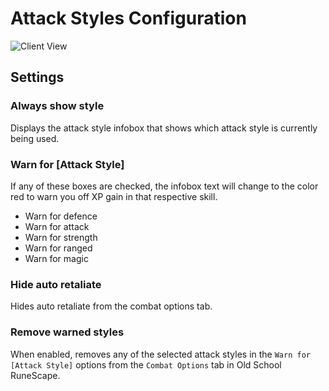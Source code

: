 # Attack Styles Configuration

![Client View](img/attack-styles/attack_styles_overview.gif)

## Settings

### Always show style

Displays the attack style infobox that shows which attack style is currently being used.

### Warn for [Attack Style]

If any of these boxes are checked, the infobox text will change to the color red to warn you off XP gain in that respective skill.

* Warn for defence
* Warn for attack
* Warn for strength
* Warn for ranged
* Warn for magic

### Hide auto retaliate

Hides auto retaliate from the combat options tab.

### Remove warned styles

When enabled, removes any of the selected attack styles in the `Warn for [Attack Style]` options from the `Combat Options` tab in Old School RuneScape.
